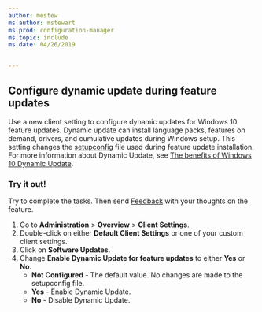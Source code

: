 ```yaml
---
author: mestew
ms.author: mstewart
ms.prod: configuration-manager
ms.topic: include
ms.date: 04/26/2019


---
```


## Configure dynamic update during feature updates
<!--4062619-->
Use a new client setting to configure dynamic updates for Windows 10 feature updates. Dynamic update can install language packs, features on demand, drivers, and cumulative updates during Windows setup. This setting changes the [setupconfig](/windows-hardware/manufacture/desktop/windows-setup-automation-overview) file used during feature update installation. For more information about Dynamic Update, see [The benefits of Windows 10 Dynamic Update](https://techcommunity.microsoft.com/t5/Windows-IT-Pro-Blog/The-benefits-of-Windows-10-Dynamic-Update/ba-p/467847). 

### Try it out!

Try to complete the tasks. Then send [Feedback](../../../../understand/find-help.md#product-feedback) with your thoughts on the feature.

1. Go to **Administration** > **Overview** > **Client Settings**.
1. Double-click on either **Default Client Settings** or one of your custom client settings.
1. Click on **Software Updates**.
1. Change **Enable Dynamic Update for feature updates** to either **Yes** or **No**.
    - **Not Configured** - The default value. No changes are made to the setupconfig file.
    - **Yes** - Enable Dynamic Update.
    - **No** - Disable Dynamic Update.